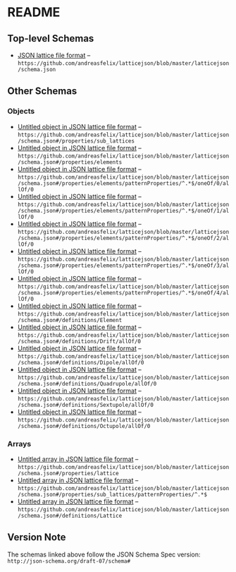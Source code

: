 # README

## Top-level Schemas

-   [JSON lattice file format](./schema.md "Defines the magnetic lattice format") – `https://github.com/andreasfelix/latticejson/blob/master/latticejson/schema.json`

## Other Schemas

### Objects

-   [Untitled object in JSON lattice file format](./schema-properties-sub_lattices.md) – `https://github.com/andreasfelix/latticejson/blob/master/latticejson/schema.json#/properties/sub_lattices`
-   [Untitled object in JSON lattice file format](./schema-properties-elements.md) – `https://github.com/andreasfelix/latticejson/blob/master/latticejson/schema.json#/properties/elements`
-   [Untitled object in JSON lattice file format](./schema-properties-elements-patternproperties--oneof-0-allof-0.md) – `https://github.com/andreasfelix/latticejson/blob/master/latticejson/schema.json#/properties/elements/patternProperties/^.*$/oneOf/0/allOf/0`
-   [Untitled object in JSON lattice file format](./schema-properties-elements-patternproperties--oneof-1-allof-0.md) – `https://github.com/andreasfelix/latticejson/blob/master/latticejson/schema.json#/properties/elements/patternProperties/^.*$/oneOf/1/allOf/0`
-   [Untitled object in JSON lattice file format](./schema-properties-elements-patternproperties--oneof-2-allof-0.md) – `https://github.com/andreasfelix/latticejson/blob/master/latticejson/schema.json#/properties/elements/patternProperties/^.*$/oneOf/2/allOf/0`
-   [Untitled object in JSON lattice file format](./schema-properties-elements-patternproperties--oneof-3-allof-0.md) – `https://github.com/andreasfelix/latticejson/blob/master/latticejson/schema.json#/properties/elements/patternProperties/^.*$/oneOf/3/allOf/0`
-   [Untitled object in JSON lattice file format](./schema-properties-elements-patternproperties--oneof-4-allof-0.md) – `https://github.com/andreasfelix/latticejson/blob/master/latticejson/schema.json#/properties/elements/patternProperties/^.*$/oneOf/4/allOf/0`
-   [Untitled object in JSON lattice file format](./schema-definitions-element.md) – `https://github.com/andreasfelix/latticejson/blob/master/latticejson/schema.json#/definitions/Element`
-   [Untitled object in JSON lattice file format](./schema-properties-elements-patternproperties--oneof-0-allof-0.md) – `https://github.com/andreasfelix/latticejson/blob/master/latticejson/schema.json#/definitions/Drift/allOf/0`
-   [Untitled object in JSON lattice file format](./schema-properties-elements-patternproperties--oneof-1-allof-0.md) – `https://github.com/andreasfelix/latticejson/blob/master/latticejson/schema.json#/definitions/Dipole/allOf/0`
-   [Untitled object in JSON lattice file format](./schema-properties-elements-patternproperties--oneof-2-allof-0.md) – `https://github.com/andreasfelix/latticejson/blob/master/latticejson/schema.json#/definitions/Quadrupole/allOf/0`
-   [Untitled object in JSON lattice file format](./schema-properties-elements-patternproperties--oneof-3-allof-0.md) – `https://github.com/andreasfelix/latticejson/blob/master/latticejson/schema.json#/definitions/Sextupole/allOf/0`
-   [Untitled object in JSON lattice file format](./schema-properties-elements-patternproperties--oneof-4-allof-0.md) – `https://github.com/andreasfelix/latticejson/blob/master/latticejson/schema.json#/definitions/Octupole/allOf/0`

### Arrays

-   [Untitled array in JSON lattice file format](./schema-properties-lattice.md) – `https://github.com/andreasfelix/latticejson/blob/master/latticejson/schema.json#/properties/lattice`
-   [Untitled array in JSON lattice file format](./schema-properties-sub_lattices-patternproperties-.md) – `https://github.com/andreasfelix/latticejson/blob/master/latticejson/schema.json#/properties/sub_lattices/patternProperties/^.*$`
-   [Untitled array in JSON lattice file format](./schema-definitions-lattice.md) – `https://github.com/andreasfelix/latticejson/blob/master/latticejson/schema.json#/definitions/Lattice`

## Version Note

The schemas linked above follow the JSON Schema Spec version: `http://json-schema.org/draft-07/schema#`
